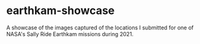 # earthkam-showcase
A showcase of the images captured of the locations I submitted for one of NASA's Sally Ride Earthkam missions during 2021.

